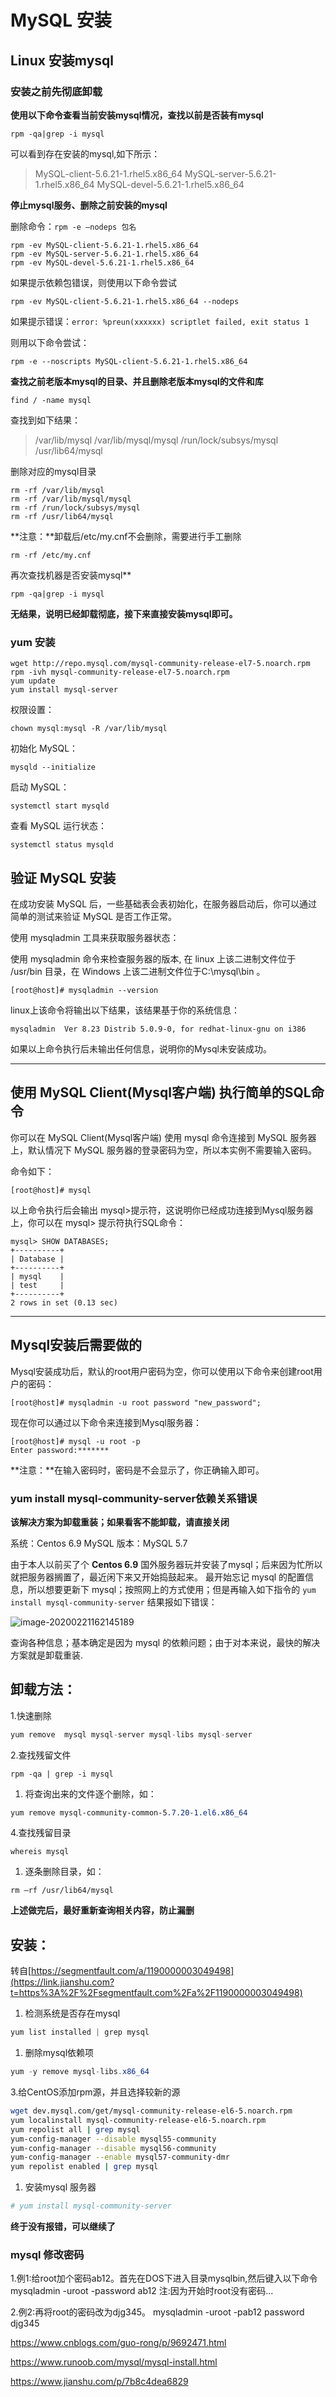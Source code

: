 # MySQL 安装



## Linux 安装mysql

### 安装之前先彻底卸载

**使用以下命令查看当前安装mysql情况，查找以前是否装有mysql**

```
rpm -qa|grep -i mysql
```

可以看到存在安装的mysql,如下所示：

> MySQL-client-5.6.21-1.rhel5.x86_64
> MySQL-server-5.6.21-1.rhel5.x86_64
> MySQL-devel-5.6.21-1.rhel5.x86_64

**停止mysql服务、删除之前安装的mysql**

删除命令：`rpm -e –nodeps 包名`

```
rpm -ev MySQL-client-5.6.21-1.rhel5.x86_64
rpm -ev MySQL-server-5.6.21-1.rhel5.x86_64
rpm -ev MySQL-devel-5.6.21-1.rhel5.x86_64
```

如果提示依赖包错误，则使用以下命令尝试

```
rpm -ev MySQL-client-5.6.21-1.rhel5.x86_64 --nodeps
```

如果提示错误：`error: %preun(xxxxxx) scriptlet failed, exit status 1`

则用以下命令尝试：

```
rpm -e --noscripts MySQL-client-5.6.21-1.rhel5.x86_64
```

**查找之前老版本mysql的目录、并且删除老版本mysql的文件和库**

```
find / -name mysql
```

查找到如下结果：

> /var/lib/mysql
> /var/lib/mysql/mysql
> /run/lock/subsys/mysql
> /usr/lib64/mysql

删除对应的mysql目录

```
rm -rf /var/lib/mysql
rm -rf /var/lib/mysql/mysql
rm -rf /run/lock/subsys/mysql
rm -rf /usr/lib64/mysql
```

**注意：**卸载后/etc/my.cnf不会删除，需要进行手工删除

```
rm -rf /etc/my.cnf
```

再次查找机器是否安装mysql**

```
rpm -qa|grep -i mysql
```

**无结果，说明已经卸载彻底，接下来直接安装mysql即可。**



### yum 安装

```
wget http://repo.mysql.com/mysql-community-release-el7-5.noarch.rpm
rpm -ivh mysql-community-release-el7-5.noarch.rpm
yum update
yum install mysql-server
```

权限设置：

```
chown mysql:mysql -R /var/lib/mysql
```

初始化 MySQL：

```
mysqld --initialize
```

启动 MySQL：

```
systemctl start mysqld
```

查看 MySQL 运行状态：

```
systemctl status mysqld
```

## 验证 MySQL 安装

在成功安装 MySQL 后，一些基础表会表初始化，在服务器启动后，你可以通过简单的测试来验证 MySQL 是否工作正常。

使用 mysqladmin 工具来获取服务器状态：

使用 mysqladmin 命令来检查服务器的版本, 在 linux 上该二进制文件位于 /usr/bin 目录，在 Windows 上该二进制文件位于C:\mysql\bin 。

```
[root@host]# mysqladmin --version
```

linux上该命令将输出以下结果，该结果基于你的系统信息：

```
mysqladmin  Ver 8.23 Distrib 5.0.9-0, for redhat-linux-gnu on i386
```

如果以上命令执行后未输出任何信息，说明你的Mysql未安装成功。

------

## 使用 MySQL Client(Mysql客户端) 执行简单的SQL命令

你可以在 MySQL Client(Mysql客户端) 使用 mysql 命令连接到 MySQL 服务器上，默认情况下 MySQL 服务器的登录密码为空，所以本实例不需要输入密码。

命令如下：

```
[root@host]# mysql
```

以上命令执行后会输出 mysql>提示符，这说明你已经成功连接到Mysql服务器上，你可以在 mysql> 提示符执行SQL命令：

```
mysql> SHOW DATABASES;
+----------+
| Database |
+----------+
| mysql    |
| test     |
+----------+
2 rows in set (0.13 sec)
```

------

## Mysql安装后需要做的

Mysql安装成功后，默认的root用户密码为空，你可以使用以下命令来创建root用户的密码：

```
[root@host]# mysqladmin -u root password "new_password";
```

现在你可以通过以下命令来连接到Mysql服务器：

```
[root@host]# mysql -u root -p
Enter password:*******
```

**注意：**在输入密码时，密码是不会显示了，你正确输入即可。

### yum install mysql-community-server依赖关系错误

**该解决方案为卸载重装；如果看客不能卸载，请直接关闭**

系统：Centos 6.9
 MySQL 版本：MySQL 5.7

由于本人以前买了个 **Centos 6.9** 国外服务器玩并安装了mysql；后来因为忙所以就把服务器搁置了，最近闲下来又开始捣鼓起来。
 最开始忘记 mysql 的配置信息，所以想要更新下 mysql；按照网上的方式使用；但是再输入如下指令的
 `yum install mysql-community-server`
 结果报如下错误：

![image-20200221162145189](image-20200221162145189.png)

查询各种信息；基本确定是因为 mysql 的依赖问题；由于对本来说，最快的解决方案就是卸载重装.

## 卸载方法：

1.快速删除



```csharp
yum remove  mysql mysql-server mysql-libs mysql-server
```

2.查找残留文件



```undefined
rpm -qa | grep -i mysql
```

1. 将查询出来的文件逐个删除，如：



```css
yum remove mysql-community-common-5.7.20-1.el6.x86_64
```

4.查找残留目录



```undefined
whereis mysql
```

1. 逐条删除目录，如：



```undefined
rm –rf /usr/lib64/mysql
```

**上述做完后，最好重新查询相关内容，防止漏删**

## 安装：

转自[https://segmentfault.com/a/1190000003049498](https://link.jianshu.com?t=https%3A%2F%2Fsegmentfault.com%2Fa%2F1190000003049498)

1. 检测系统是否存在mysql



```cpp
yum list installed | grep mysql
```

1. 删除mysql依赖项



```csharp
yum -y remove mysql-libs.x86_64
```

3.给CentOS添加rpm源，并且选择较新的源



```bash
wget dev.mysql.com/get/mysql-community-release-el6-5.noarch.rpm
yum localinstall mysql-community-release-el6-5.noarch.rpm
yum repolist all | grep mysql
yum-config-manager --disable mysql55-community
yum-config-manager --disable mysql56-community
yum-config-manager --enable mysql57-community-dmr
yum repolist enabled | grep mysql
```

1. 安装mysql 服务器



```bash
# yum install mysql-community-server
```

**终于没有报错，可以继续了**



### mysql 修改密码

1.例1:给root加个密码ab12。首先在DOS下进入目录mysqlbin,然后键入以下命令 mysqladmin -uroot -password ab12 注:因为开始时root没有密码...

2.例2:再将root的密码改为djg345。 mysqladmin -uroot -pab12 password djg345







https://www.cnblogs.com/guo-rong/p/9692471.html



https://www.runoob.com/mysql/mysql-install.html

https://www.jianshu.com/p/7b8c4dea6829

